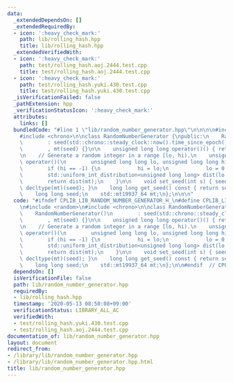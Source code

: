 ```yaml
---
data:
  _extendedDependsOn: []
  _extendedRequiredBy:
  - icon: ':heavy_check_mark:'
    path: lib/rolling_hash.hpp
    title: lib/rolling_hash.hpp
  _extendedVerifiedWith:
  - icon: ':heavy_check_mark:'
    path: test/rolling_hash.aoj.2444.test.cpp
    title: test/rolling_hash.aoj.2444.test.cpp
  - icon: ':heavy_check_mark:'
    path: test/rolling_hash.yuki.430.test.cpp
    title: test/rolling_hash.yuki.430.test.cpp
  _isVerificationFailed: false
  _pathExtension: hpp
  _verificationStatusIcon: ':heavy_check_mark:'
  attributes:
    links: []
  bundledCode: "#line 1 \"lib/random_number_generator.hpp\"\n\n\n\n#include <random>\n\
    #include <chrono>\n\nclass RandomNumberGenerator {\npublic:\n    RandomNumberGenerator()\n\
    \        : seed(std::chrono::steady_clock::now().time_since_epoch().count())\n\
    \        , mt(seed) {}\n\n    unsigned long long operator()() { return mt(); }\n\
    \n    // Generate a random integer in a range [lo, hi).\n    unsigned long long\
    \ operator()(\n        unsigned long long lo, unsigned long long hi = -1) {\n\n\
    \        if (hi == -1) {\n            hi = lo;\n            lo = 0;\n        }\n\
    \        std::uniform_int_distribution<unsigned long long> dist(lo, hi - 1);\n\
    \        return dist(mt);\n    }\n\n    void set_seed(int s) { seed = s; mt =\
    \ decltype(mt)(seed); }\n    long long get_seed() const { return seed; }\n\nprivate:\n\
    \    long long seed;\n    std::mt19937_64 mt;\n};\n\n\n"
  code: "#ifndef CPLIB_LIB_RANDOM_NUMBER_GENERATOR_H_\n#define CPLIB_LIB_RANDOM_NUMBER_GENERATOR_H_\n\
    \n#include <random>\n#include <chrono>\n\nclass RandomNumberGenerator {\npublic:\n\
    \    RandomNumberGenerator()\n        : seed(std::chrono::steady_clock::now().time_since_epoch().count())\n\
    \        , mt(seed) {}\n\n    unsigned long long operator()() { return mt(); }\n\
    \n    // Generate a random integer in a range [lo, hi).\n    unsigned long long\
    \ operator()(\n        unsigned long long lo, unsigned long long hi = -1) {\n\n\
    \        if (hi == -1) {\n            hi = lo;\n            lo = 0;\n        }\n\
    \        std::uniform_int_distribution<unsigned long long> dist(lo, hi - 1);\n\
    \        return dist(mt);\n    }\n\n    void set_seed(int s) { seed = s; mt =\
    \ decltype(mt)(seed); }\n    long long get_seed() const { return seed; }\n\nprivate:\n\
    \    long long seed;\n    std::mt19937_64 mt;\n};\n\n#endif  // CPLIB_LIB_RANDOM_NUMBER_GENERATOR_H_\n"
  dependsOn: []
  isVerificationFile: false
  path: lib/random_number_generator.hpp
  requiredBy:
  - lib/rolling_hash.hpp
  timestamp: '2020-05-13 08:50:08+09:00'
  verificationStatus: LIBRARY_ALL_AC
  verifiedWith:
  - test/rolling_hash.yuki.430.test.cpp
  - test/rolling_hash.aoj.2444.test.cpp
documentation_of: lib/random_number_generator.hpp
layout: document
redirect_from:
- /library/lib/random_number_generator.hpp
- /library/lib/random_number_generator.hpp.html
title: lib/random_number_generator.hpp
---
```


